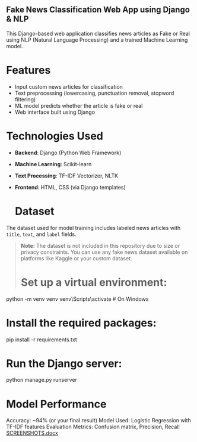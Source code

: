 ## Fake News Classification Web App using Django & NLP
This Django-based web application classifies news articles as Fake or Real using NLP (Natural Language Processing) and a trained Machine Learning model.

# Features
- Input custom news articles for classification
- Text preprocessing (lowercasing, punctuation removal, stopword filtering)
- ML model predicts whether the article is fake or real
- Web interface built using Django
  
# Technologies Used
- **Backend**: Django (Python Web Framework)
- **Machine Learning**: Scikit-learn
- **Text Processing**: TF-IDF Vectorizer, NLTK
- **Frontend**: HTML, CSS (via Django templates)

  # Dataset
The dataset used for model training includes labeled news articles with `title`, `text`, and `label` fields.
> **Note:** The dataset is not included in this repository due to size or privacy constraints. You can use any fake news dataset available on platforms like Kaggle or your custom dataset.
>
> # Set up a virtual environment:
python -m venv venv
venv\Scripts\activate  # On Windows

# Install the required packages:
pip install -r requirements.txt

# Run the Django server:
python manage.py runserver

# Model Performance
Accuracy: ~94% (or your final result)
Model Used: Logistic Regression with TF-IDF features
Evaluation Metrics: Confusion matrix, Precision, Recall
[SCREENSHOTS.docx](https://github.com/user-attachments/files/21327876/SCREENSHOTS.docx)

